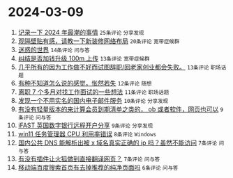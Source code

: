 # 2024-03-09

1. [记录一下 2024 年最潮的事情](https://www.v2ex.com/t/1022020) `25条评论` `分享发现`
1. [观隔壁贴有感，请教一下新装修网络布局](https://www.v2ex.com/t/1022050) `20条评论` `宽带症候群`
1. [迷惑的世界](https://www.v2ex.com/t/1022062) `14条评论` `问与答`
1. [纠结是否加钱升级 100m 上传](https://www.v2ex.com/t/1022067) `13条评论` `宽带症候群`
1. [几乎所有的因为工作做不好而试图辞职/回老家创业都会失败。](https://www.v2ex.com/t/1022041) `13条评论` `职场话题`
1. [有种不知道怎么说的感觉，怅然若失](https://www.v2ex.com/t/1022030) `12条评论` `随想`
1. [离职 7 个多月对找工作面试的一些想法](https://www.v2ex.com/t/1022042) `11条评论` `职场话题`
1. [发现一个不用实名的国内电子邮件服务](https://www.v2ex.com/t/1022018) `10条评论` `分享发现`
1. [有没有轻量版本的来计算会员到期清单之类的， ob 或者软件，网页也可以](https://www.v2ex.com/t/1022024) `9条评论` `问与答`
1. [iFAST 英国数字银行远程开户分享](https://www.v2ex.com/t/1022019) `9条评论` `分享发现`
1. [win11 任务管理器 CPU 利用率错误](https://www.v2ex.com/t/1022021) `8条评论` `Windows`
1. [国内公共 DNS 能解析出被 x 域名真实正确的 ip 吗？虽然不能访问](https://www.v2ex.com/t/1022082) `7条评论` `问与答`
1. [有没有插件让火狐做到直接翻译网页？](https://www.v2ex.com/t/1022044) `7条评论` `问与答`
1. [移动端百度搜索首页有去掉推荐的纯净页面吗](https://www.v2ex.com/t/1022027) `6条评论` `问与答`

